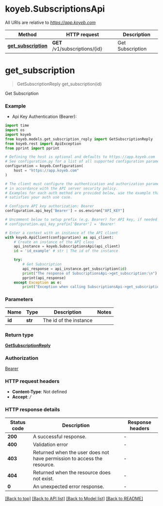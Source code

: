 # koyeb.SubscriptionsApi

All URIs are relative to *https://app.koyeb.com*

Method | HTTP request | Description
------------- | ------------- | -------------
[**get_subscription**](SubscriptionsApi.md#get_subscription) | **GET** /v1/subscriptions/{id} | Get Subscription


# **get_subscription**
> GetSubscriptionReply get_subscription(id)

Get Subscription

### Example

* Api Key Authentication (Bearer):
```python
import time
import os
import koyeb
from koyeb.models.get_subscription_reply import GetSubscriptionReply
from koyeb.rest import ApiException
from pprint import pprint

# Defining the host is optional and defaults to https://app.koyeb.com
# See configuration.py for a list of all supported configuration parameters.
configuration = koyeb.Configuration(
    host = "https://app.koyeb.com"
)

# The client must configure the authentication and authorization parameters
# in accordance with the API server security policy.
# Examples for each auth method are provided below, use the example that
# satisfies your auth use case.

# Configure API key authorization: Bearer
configuration.api_key['Bearer'] = os.environ["API_KEY"]

# Uncomment below to setup prefix (e.g. Bearer) for API key, if needed
# configuration.api_key_prefix['Bearer'] = 'Bearer'

# Enter a context with an instance of the API client
with koyeb.ApiClient(configuration) as api_client:
    # Create an instance of the API class
    api_instance = koyeb.SubscriptionsApi(api_client)
    id = 'id_example' # str | The id of the instance

    try:
        # Get Subscription
        api_response = api_instance.get_subscription(id)
        print("The response of SubscriptionsApi->get_subscription:\n")
        pprint(api_response)
    except Exception as e:
        print("Exception when calling SubscriptionsApi->get_subscription: %s\n" % e)
```



### Parameters

Name | Type | Description  | Notes
------------- | ------------- | ------------- | -------------
 **id** | **str**| The id of the instance | 

### Return type

[**GetSubscriptionReply**](GetSubscriptionReply.md)

### Authorization

[Bearer](../README.md#Bearer)

### HTTP request headers

 - **Content-Type**: Not defined
 - **Accept**: */*

### HTTP response details
| Status code | Description | Response headers |
|-------------|-------------|------------------|
**200** | A successful response. |  -  |
**400** | Validation error |  -  |
**403** | Returned when the user does not have permission to access the resource. |  -  |
**404** | Returned when the resource does not exist. |  -  |
**0** | An unexpected error response. |  -  |

[[Back to top]](#) [[Back to API list]](../README.md#documentation-for-api-endpoints) [[Back to Model list]](../README.md#documentation-for-models) [[Back to README]](../README.md)

